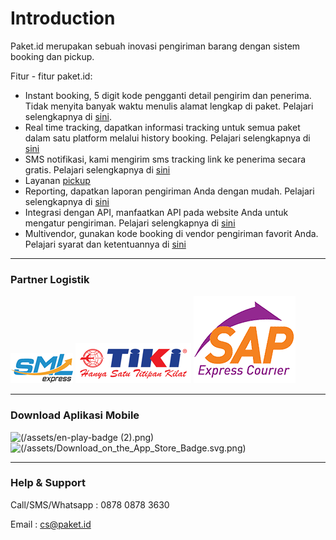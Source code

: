 # Introduction

Paket.id merupakan sebuah inovasi pengiriman barang dengan sistem booking dan pickup.

Fitur - fitur paket.id:

* Instant booking, 5 digit kode pengganti detail pengirim dan penerima. Tidak menyita banyak waktu menulis alamat lengkap di paket. Pelajari selengkapnya di [sini](booking-code.md).
* Real time tracking, dapatkan informasi tracking untuk semua paket dalam satu platform melalui history booking. Pelajari selengkapnya di [sini](real-time-tracking.md)
* SMS notifikasi, kami mengirim sms tracking link ke penerima secara gratis. Pelajari selengkapnya di [sini](sms-tracking.md)
* Layanan [pickup ](pickup.md)
* Reporting, dapatkan laporan pengiriman Anda dengan mudah. Pelajari selengkapnya di [sini ](shipment-report.md)
* Integrasi dengan API, manfaatkan API pada website Anda untuk mengatur pengiriman. Pelajari selengkapnya di [sini](generate-api.md)
* Multivendor, gunakan kode booking di vendor pengiriman favorit Anda. Pelajari syarat dan ketentuannya di [sini](ketentuan-pengiriman.md)

---

### Partner Logistik

![](/assets/courier_logo_sml.png)                      ![](/assets/courier_logo_tiki.png)                      ![](/assets/sap-express.png)

---

### Download Aplikasi Mobile

![(/assets/en-play-badge (2).png)](https://play.google.com/store/apps/details?id=com.indoskyware.paket&utm_source=global_co&utm_medium=prtnr&utm_content=Mar2515&utm_campaign=PartBadge&pcampaignid=MKT-Other-global-all-co-prtnr-py-PartBadge-Mar2515-1)   ![(/assets/Download_on_the_App_Store_Badge.svg.png)](https://itunes.apple.com/us/app/paket-id/id1079939249?ls=1&mt=8)

---

### Help & Support

Call/SMS/Whatsapp : 0878 0878 3630

Email : cs@paket.id

